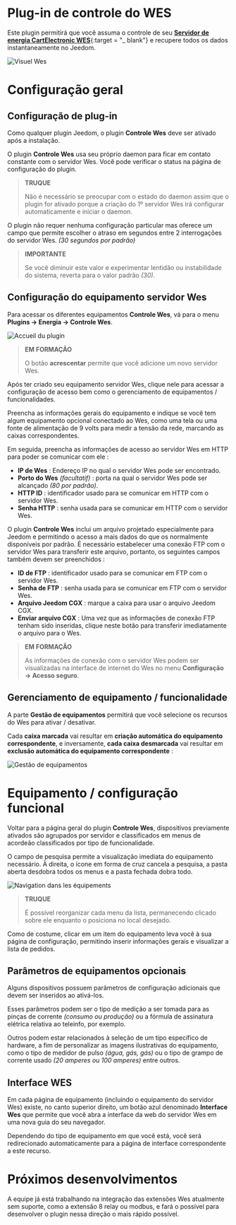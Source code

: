 # Plug-in de controle do WES

Este plugin permitirá que você assuma o controle de seu [**Servidor de energia CartElectronic WES**](https://www.cartelectronic.fr/content/8-serveur-wes){:target = "\_ blank"} e recupere todos os dados instantaneamente no Jeedom.    

![Visuel Wes](../../core/config/general.png)

# Configuração geral

## Configuração de plug-in

Como qualquer plugin Jeedom, o plugin **Controle Wes** deve ser ativado após a instalação.

O plugin **Controle Wes** usa seu próprio daemon para ficar em contato constante com o servidor Wes. Você pode verificar o status na página de configuração do plugin.

>**TRUQUE**
>    
>Não é necessário se preocupar com o estado do daemon assim que o plugin for ativado porque a criação do 1º servidor Wes irá configurar automaticamente e iniciar o daemon.

O plugin não requer nenhuma configuração particular mas oferece um campo que permite escolher o atraso em segundos entre 2 interrogações do servidor Wes. *(30 segundos por padrão)*

>**IMPORTANTE**
>    
>Se você diminuir este valor e experimentar lentidão ou instabilidade do sistema, reverta para o valor padrão *(30)*.

## Configuração do equipamento servidor Wes

Para acessar os diferentes equipamentos **Controle Wes**, vá para o menu **Plugins → Energia → Controle Wes**.    

![Accueil du plugin](../images/wescontrol_navigate.png)

>**EM FORMAÇÃO**
>    
>O botão **acrescentar** permite que você adicione um novo servidor Wes.

Após ter criado seu equipamento servidor Wes, clique nele para acessar a configuração de acesso bem como o gerenciamento de equipamentos / funcionalidades.     

Preencha as informações gerais do equipamento e indique se você tem algum equipamento opcional conectado ao Wes, como uma tela ou uma fonte de alimentação de 9 volts para medir a tensão da rede, marcando as caixas correspondentes.

Em seguida, preencha as informações de acesso ao servidor Wes em HTTP para poder se comunicar com ele :
- **IP de Wes** : Endereço IP no qual o servidor Wes pode ser encontrado.
- **Porto do Wes** *(facultatif)* : porta na qual o servidor Wes pode ser alcançado *(80 por padrão)*.
- **HTTP ID** : identificador usado para se comunicar em HTTP com o servidor Wes.
- **Senha HTTP** : senha usada para se comunicar em HTTP com o servidor Wes.

O plugin **Controle Wes** inclui um arquivo projetado especialmente para Jeedom e permitindo o acesso a mais dados do que os normalmente disponíveis por padrão. É necessário estabelecer uma conexão FTP com o servidor Wes para transferir este arquivo, portanto, os seguintes campos também devem ser preenchidos :
- **ID de FTP** : identificador usado para se comunicar em FTP com o servidor Wes.
- **Senha de FTP** : senha usada para se comunicar em FTP com o servidor Wes.
- **Arquivo Jeedom CGX** : marque a caixa para usar o arquivo Jeedom CGX.
- **Enviar arquivo CGX** : Uma vez que as informações de conexão FTP tenham sido inseridas, clique neste botão para transferir imediatamente o arquivo para o Wes.

>**EM FORMAÇÃO**
>
>As informações de conexão com o servidor Wes podem ser visualizadas na interface de internet do Wes no menu **Configuração → Acesso seguro**.

## Gerenciamento de equipamento / funcionalidade

A parte **Gestão de equipamentos** permitirá que você selecione os recursos do Wes para ativar / desativar.

Cada **caixa marcada** vai resultar em **criação automática do equipamento correspondente**, e inversamente, **cada caixa desmarcada** vai resultar em **exclusão automática do equipamento correspondente** :     

![Gestão de equipamentos](../images/wescontrol_generalManage.png)

# Equipamento / configuração funcional

Voltar para a página geral do plugin **Controle Wes**, dispositivos previamente ativados são agrupados por servidor e classificados em menus de acordeão classificados por tipo de funcionalidade.   

O campo de pesquisa permite a visualização imediata do equipamento necessário. À direita, o ícone em forma de cruz cancela a pesquisa, a pasta aberta desdobra todos os menus e a pasta fechada dobra todo.

![Navigation dans les équipements](../images/wescontrol_screenshot1.png)

>**TRUQUE**
>
>É possível reorganizar cada menu da lista, permanecendo clicado sobre ele enquanto o posiciona no local desejado.

Como de costume, clicar em um item do equipamento leva você à sua página de configuração, permitindo inserir informações gerais e visualizar a lista de pedidos.

## Parâmetros de equipamentos opcionais

Alguns dispositivos possuem parâmetros de configuração adicionais que devem ser inseridos ao ativá-los.

Esses parâmetros podem ser o tipo de medição a ser tomada para as pinças de corrente *(consumo ou produção)* ou a fórmula de assinatura elétrica relativa ao teleinfo, por exemplo.

Outros podem estar relacionados à seleção de um tipo específico de hardware, a fim de personalizar as imagens ilustrativas do equipamento, como o tipo de medidor de pulso *(água, gás, gás)* ou o tipo de grampo de corrente usado *(20 amperes ou 100 amperes)* entre outros.

## Interface WES

Em cada página de equipamento (incluindo o equipamento do servidor Wes) existe, no canto superior direito, um botão azul denominado **Interface Wes** que permite que você abra a interface da web do servidor Wes em uma nova guia do seu navegador.

Dependendo do tipo de equipamento em que você está, você será redirecionado automaticamente para a página de interface correspondente a este recurso.

# Próximos desenvolvimentos

A equipe já está trabalhando na integração das extensões Wes atualmente sem suporte, como a extensão 8 relay ou modbus, e fará o possível para desenvolver o plugin nessa direção o mais rápido possível.
